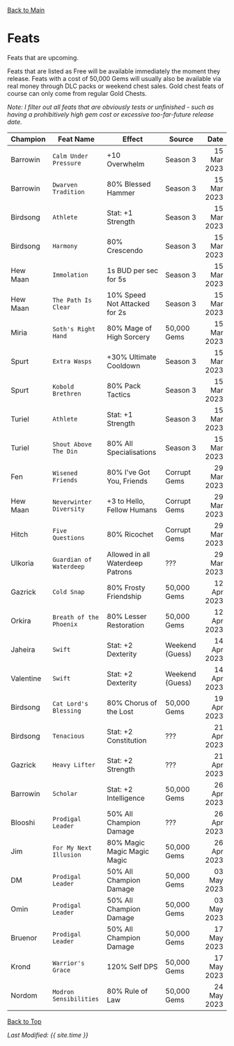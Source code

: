 [Back to Main](index.md)

# Feats

Feats that are upcoming.

Feats that are listed as Free will be available immediately the moment they release. Feats with a cost of 50,000 Gems will usually also be available via real money through DLC packs or weekend chest sales. Gold chest feats of course can only come from regular Gold Chests.

*Note: I filter out all feats that are obviously tests or unfinished - such as having a prohibitively high gem cost or excessive too-far-future release date.*

| Champion | Feat Name | Effect | Source | Date |
|---|---|---|---|--:|
| Barrowin | `Calm Under Pressure` | +10 Overwhelm | Season 3 | 15 Mar 2023 |
| Barrowin | `Dwarven Tradition` | 80% Blessed Hammer | Season 3 | 15 Mar 2023 |
| Birdsong | `Athlete` | Stat: +1 Strength | Season 3 | 15 Mar 2023 |
| Birdsong | `Harmony` | 80% Crescendo | Season 3 | 15 Mar 2023 |
| Hew Maan | `Immolation` | 1s BUD per sec for 5s | Season 3 | 15 Mar 2023 |
| Hew Maan | `The Path Is Clear` | 10% Speed Not Attacked for 2s | Season 3 | 15 Mar 2023 |
| Miria | `Soth's Right Hand` | 80% Mage of High Sorcery | 50,000 Gems | 15 Mar 2023 |
| Spurt | `Extra Wasps` | +30% Ultimate Cooldown | Season 3 | 15 Mar 2023 |
| Spurt | `Kobold Brethren` | 80% Pack Tactics | Season 3 | 15 Mar 2023 |
| Turiel | `Athlete` | Stat: +1 Strength | Season 3 | 15 Mar 2023 |
| Turiel | `Shout Above The Din` | 80% All Specialisations | Season 3 | 15 Mar 2023 |
| Fen | `Wisened Friends` | 80% I've Got You, Friends | Corrupt Gems | 29 Mar 2023 |
| Hew Maan | `Neverwinter Diversity` | +3 to Hello, Fellow Humans | Corrupt Gems | 29 Mar 2023 |
| Hitch | `Five Questions` | 80% Ricochet | Corrupt Gems | 29 Mar 2023 |
| Ulkoria | `Guardian of Waterdeep` | Allowed in all Waterdeep Patrons | ??? | 29 Mar 2023 |
| Gazrick | `Cold Snap` | 80% Frosty Friendship | 50,000 Gems | 12 Apr 2023 |
| Orkira | `Breath of the Phoenix` | 80% Lesser Restoration | 50,000 Gems | 12 Apr 2023 |
| Jaheira | `Swift` | Stat: +2 Dexterity | Weekend (Guess) | 14 Apr 2023 |
| Valentine | `Swift` | Stat: +2 Dexterity | Weekend (Guess) | 14 Apr 2023 |
| Birdsong | `Cat Lord's Blessing` | 80% Chorus of the Lost | 50,000 Gems | 19 Apr 2023 |
| Birdsong | `Tenacious` | Stat: +2 Constitution | ??? | 21 Apr 2023 |
| Gazrick | `Heavy Lifter` | Stat: +2 Strength | ??? | 21 Apr 2023 |
| Barrowin | `Scholar` | Stat: +2 Intelligence | 50,000 Gems | 26 Apr 2023 |
| Blooshi | `Prodigal Leader` | 50% All Champion Damage | ??? | 26 Apr 2023 |
| Jim | `For My Next Illusion` | 80% Magic Magic Magic Magic | 50,000 Gems | 26 Apr 2023 |
| DM | `Prodigal Leader` | 50% All Champion Damage | 50,000 Gems | 03 May 2023 |
| Omin | `Prodigal Leader` | 50% All Champion Damage | 50,000 Gems | 03 May 2023 |
| Bruenor | `Prodigal Leader` | 50% All Champion Damage | 50,000 Gems | 17 May 2023 |
| Krond | `Warrior's Grace` | 120% Self DPS | 50,000 Gems | 17 May 2023 |
| Nordom | `Modron Sensibilities` | 80% Rule of Law | 50,000 Gems | 24 May 2023 |

[Back to Top](#top)

*Last Modified: {{ site.time }}*
